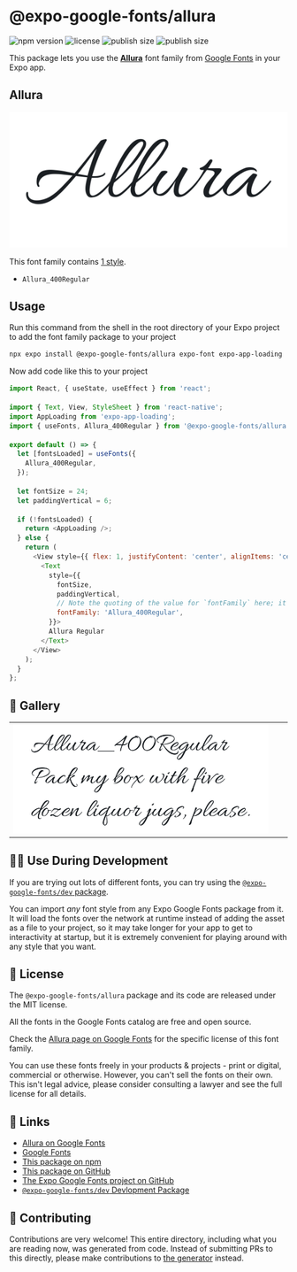 # @expo-google-fonts/allura

![npm version](https://flat.badgen.net/npm/v/@expo-google-fonts/allura)
![license](https://flat.badgen.net/github/license/expo/google-fonts)
![publish size](https://flat.badgen.net/packagephobia/install/@expo-google-fonts/allura)
![publish size](https://flat.badgen.net/packagephobia/publish/@expo-google-fonts/allura)

This package lets you use the [**Allura**](https://fonts.google.com/specimen/Allura) font family from [Google Fonts](https://fonts.google.com/) in your Expo app.

## Allura

![Allura](./font-family.png)

This font family contains [1 style](#-gallery).

- `Allura_400Regular`

## Usage

Run this command from the shell in the root directory of your Expo project to add the font family package to your project
```sh
npx expo install @expo-google-fonts/allura expo-font expo-app-loading
```

Now add code like this to your project
```js
import React, { useState, useEffect } from 'react';

import { Text, View, StyleSheet } from 'react-native';
import AppLoading from 'expo-app-loading';
import { useFonts, Allura_400Regular } from '@expo-google-fonts/allura';

export default () => {
  let [fontsLoaded] = useFonts({
    Allura_400Regular,
  });

  let fontSize = 24;
  let paddingVertical = 6;

  if (!fontsLoaded) {
    return <AppLoading />;
  } else {
    return (
      <View style={{ flex: 1, justifyContent: 'center', alignItems: 'center' }}>
        <Text
          style={{
            fontSize,
            paddingVertical,
            // Note the quoting of the value for `fontFamily` here; it expects a string!
            fontFamily: 'Allura_400Regular',
          }}>
          Allura Regular
        </Text>
      </View>
    );
  }
};

```

## 🔡 Gallery


||||
|-|-|-|
|![Allura_400Regular](./Allura_400Regular.ttf.png)||||


## 👩‍💻 Use During Development

If you are trying out lots of different fonts, you can try using the [`@expo-google-fonts/dev` package](https://github.com/expo/google-fonts/tree/master/font-packages/dev#readme).

You can import *any* font style from any Expo Google Fonts package from it. It will load the fonts
over the network at runtime instead of adding the asset as a file to your project, so it may take longer
for your app to get to interactivity at startup, but it is extremely convenient
for playing around with any style that you want.

## 📖 License

The `@expo-google-fonts/allura` package and its code are released under the MIT license.

All the fonts in the Google Fonts catalog are free and open source.

Check the [Allura page on Google Fonts](https://fonts.google.com/specimen/Allura) for the specific license of this font family.

You can use these fonts freely in your products & projects - print or digital, commercial or otherwise. However, you can't sell the fonts on their own. This isn't legal advice, please consider consulting a lawyer and see the full license for all details.

## 🔗 Links

- [Allura on Google Fonts](https://fonts.google.com/specimen/Allura)
- [Google Fonts](https://fonts.google.com/)
- [This package on npm](https://www.npmjs.com/package/@expo-google-fonts/allura)
- [This package on GitHub](https://github.com/expo/google-fonts/tree/master/font-packages/allura)
- [The Expo Google Fonts project on GitHub](https://github.com/expo/google-fonts)
- [`@expo-google-fonts/dev` Devlopment Package](https://github.com/expo/google-fonts/tree/master/font-packages/dev)

## 🤝 Contributing

Contributions are very welcome! This entire directory, including what you are reading now, was generated from code. Instead of submitting PRs to this directly, please make contributions to [the generator](https://github.com/expo/google-fonts/tree/master/packages/generator) instead.
